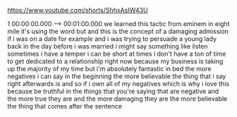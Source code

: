https://www.youtube.com/shorts/ShhxAsIW43U

1 00:00:00.000 --\> 00:01:00.000 we learned this tactic from eminem in
eight mile it's using the word but and this is the concept of a damaging
admission if i was on a date for example and i was trying to persuade a
young lady back in the day before i was married i might say something
like listen sometimes i have a temper i can be short at times i don't
have a ton of time to get dedicated to a relationship right now because
my business is taking up the majority of my time but i'm absolutely
fantastic in bed the more negatives i can say in the beginning the more
believable the thing that i say right afterwards is and so if i own all
of my negatives which is why i love this because be truthful in the
things that you're saying that are negative and the more true they are
and the more damaging they are the more believable the thing that comes
after the sentence
